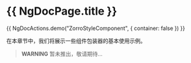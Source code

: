 # {{ NgDocPage.title }}

{{ NgDocActions.demo("ZorroStyleComponent", { container: false }) }}

在本章节中，我们将展示一些组件包装器的基本使用示例。

> **WARNING**
> 暂未推出，敬请期待...

<!-- ## ButtonGroup

多个按钮的组合展现。

```ts
import { useButtonGroupWidget } from '@fluent-form/ui-zorro';
```

{{ NgDocActions.demo("ButtonGroupExampleComponent") }} -->
